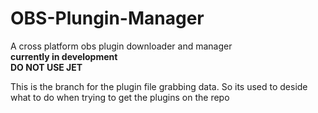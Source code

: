 # OBS-Plungin-Manager

A cross platform obs plugin downloader and manager  
**currently in development**  
**DO NOT USE JET**  

This is the branch for the plugin file grabbing data.
So its used to deside what to do when trying to get the plugins on the repo
